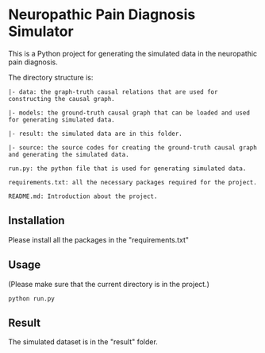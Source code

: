 # Neuropathic Pain Diagnosis Simulator

This is a Python project for generating the simulated data in the neuropathic pain diagnosis.

The directory structure is:

	|- data: the graph-truth causal relations that are used for constructing the causal graph.  

	|- models: the ground-truth causal graph that can be loaded and used for generating simulated data.  

	|- result: the simulated data are in this folder.  

	|- source: the source codes for creating the ground-truth causal graph and generating the simulated data.  

	run.py: the python file that is used for generating simulated data.  

	requirements.txt: all the necessary packages required for the project.  

	README.md: Introduction about the project.  

## Installation

Please install all the packages in the "requirements.txt"

## Usage
(Please make sure that the current directory is in the project.)

```python run.py```

## Result
The simulated dataset is in the "result" folder.

